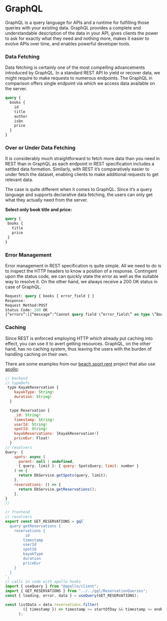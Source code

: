 # GraphQL

GraphQL is a query language for APIs and a runtime for fulfilling those queries with your existing data. GraphQL provides a complete and understandable description of the data in your API, gives clients the power to ask for exactly what they need and nothing more, makes it easier to evolve APIs over time, and enables powerful developer tools.

### **Data Fetching** <a id="e230"></a>

Data fetching is certainly one of the most compelling advancements introduced by GraphQL. In a standard REST API to yield or recover data, we might require to make requests to numerous endpoints. The GraphQL in comparison offers single endpoint via which we access data available on the server.

```graphql
query {
  books {
    id
    title
    author
    isbn
    price
  } 
}
```

### Over or Under Data Fetching <a id="4e3e"></a>

It is considerably much straightforward to fetch more data than you need in REST than in GraphQL as each endpoint in REST specification includes a settled data formation. Similarly, with REST it’s comparatively easier to under fetch the dataset, enabling clients to make additional requests to get relevant data.

The case is quite different when it comes to GraphQL. Since it’s a query language and supports declarative data fetching, the users can only get what they actually need from the server.

**Select only book title and price:**  


```graphql
query {
 books {
   title
   price
 } 
}
```

### Error Management <a id="0de6"></a>

Error management in REST specification is quite simple. All we need to do is to inspect the HTTP headers to know a position of a response. Contingent upon the status code, we can quickly state the error as well as the suitable way to resolve it. On the other hand, we always receive a 200 OK status in case of GraphQL.

```graphql
Request: query { books { error_field } }
Response:
Request Method:POST
Status Code: 200 OK
{“errors”:[{“message”:”Cannot query field \”error_field\” on type \”Book\”.”,”category”:”graphql”,”locations”:[{“line”:3,”column”:3}]}]}

```

### Caching <a id="9388"></a>

Since REST is enforced employing HTTP which already put caching into effect, you can use it to avert getting resources. GraphQL, on the other hand, has no caching system, thus leaving the users with the burden of handling caching on their own.

There are some examples from our [beach sport rent](https://github.com/mallorcabootcamp/beach-sports-rent) project that also use [apollo](https://www.apollographql.com/):

```javascript
// backend 
// typeDefs
 type KayakReservation {
    kayakType: String!
    duration: String!
  }

  type Reservation {
    _id: String!
    timestamp: String!
    userId: String!
    spotId: String!
    kayakReservations: [KayakReservation!]
    priceEur: Float!
  }
// resolvers
Query: {
    spots: async (
      parent: null | undefined,
      { query, limit }: { query: SpotsQuery; limit: number }
    ) => {
      return DbService.getSpots(query, limit);
    },
    reservations: () => {
      return DbService.getReservations();
    },
}
//

// frontend
// resolvers
export const GET_RESERVATIONS = gql`
  query getReservations {
    reservations {
        _id
        timestamp
        userId
        spotId
        kayakType
        duration
        priceEur
    }
  }
`;
// calls in code with apollo hooks
import { useQuery } from "@apollo/client";
import { GET_RESERVATIONS } from "../../gql/ReservationQueries";
const { loading, error, data } = useQuery(GET_RESERVATIONS);

const listData = data.reservations.filter(
        ({ timestamp }) => timestamp >= startOfDay && timestamp <= endOfDay
      );


```



